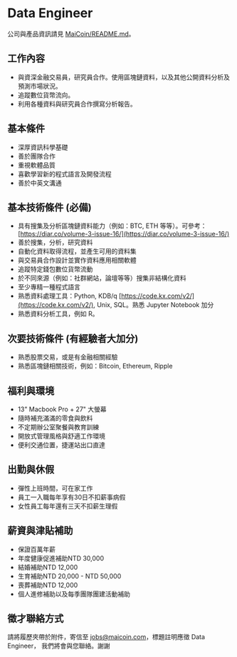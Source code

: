 # Data Engineer

公司與產品資訊請見 [MaiCoin/README.md](README.md)。

## 工作內容
* 與資深金融交易員，研究員合作。使用區塊鏈資料，以及其他公開資料分析及預測市場狀況。
* 追蹤數位貨幣流向。
* 利用各種資料與研究員合作撰寫分析報告。

## 基本條件
* 深厚資訊科學基礎
* 善於團隊合作
* 重視軟體品質
* 喜歡學習新的程式語言及開發流程
* 善於中英文溝通

## 基本技術條件 (必備)
* 具有搜集及分析區塊鏈資料能力（例如：BTC, ETH 等等）。可參考：[https://diar.co/volume-3-issue-16/](https://diar.co/volume-3-issue-16/)
* 善於搜集，分析，研究資料
* 自動化資料取得流程，並產生可用的資料集
* 與交易員合作設計並實作資料應用相關軟體
* 追蹤特定錢包數位貨幣流動
* 於不同來源（例如：社群網站，論壇等等）搜集非結構化資料
* 至少專精一種程式語言
* 熟悉資料處理工具：Python, KDB/q [https://code.kx.com/v2/](https://code.kx.com/v2/), Unix, SQL。熟悉  Jupyter Notebook 加分
* 熟悉資料分析工具，例如 R。

## 次要技術條件 (有經驗者大加分)
* 熟悉股票交易，或是有金融相關經驗
* 熟悉區塊鏈相關技術，例如：Bitcoin, Ethereum, Ripple

## 福利與環境

* 13" Macbook Pro + 27" 大螢幕
* 隨時補充滿滿的零食與飲料
* 不定期辦公室聚餐與教育訓練
* 開放式管理風格與舒適工作環境
* 便利交通位置，捷運站出口直達

## 出勤與休假

* 彈性上班時間，可在家工作
* 員工一入職每年享有30日不扣薪事病假
* 女性員工每年還有三天不扣薪生理假

## 薪資與津貼補助

* 保證百萬年薪
* 年度健康促進補助NTD 30,000
* 結婚補助NTD 12,000 
* 生育補助NTD 20,000 - NTD 50,000
* 喪葬補助NTD 12,000 
* 個人進修補助以及每季團隊團建活動補助

## 徵才聯絡方式

請將履歷夾帶於附件，寄信至 jobs@maicoin.com，標題註明應徵 Data Engineer， 我們將會與您聯絡。謝謝